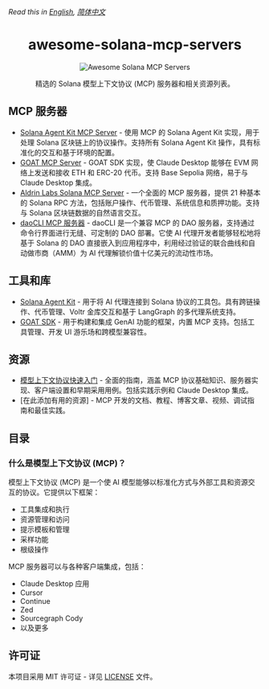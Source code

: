 *Read this in [English](README.md), [简体中文](README.zh-CN.md)*

<div align="center">

# awesome-solana-mcp-servers

![Awesome Solana MCP Servers](banner.png)

精选的 Solana 模型上下文协议 (MCP) 服务器和相关资源列表。

</div>

## MCP 服务器
- [Solana Agent Kit MCP Server](https://github.com/sendaifun/solana-agent-kit/tree/main/examples/agent-kit-mcp-server) - 使用 MCP 的 Solana Agent Kit 实现，用于处理 Solana 区块链上的协议操作。支持所有 Solana Agent Kit 操作，具有标准化的交互和基于环境的配置。
- [GOAT MCP Server](https://github.com/goat-sdk/goat/tree/main/typescript/examples/by-framework/model-context-protocol) - GOAT SDK 实现，使 Claude Desktop 能够在 EVM 网络上发送和接收 ETH 和 ERC-20 代币。支持 Base Sepolia 网络，易于与 Claude Desktop 集成。
- [Aldrin Labs Solana MCP Server](https://github.com/Aldrin-labs/solana-mcp-server) - 一个全面的 MCP 服务器，提供 21 种基本的 Solana RPC 方法，包括账户操作、代币管理、系统信息和质押功能。支持与 Solana 区块链数据的自然语言交互。
- [daoCLI MCP 服务器](https://github.com/DaoCLI/daoCLI-init) - daoCLI 是一个兼容 MCP 的 DAO 服务器，支持通过命令行界面进行无缝、可定制的 DAO 部署。它使 AI 代理开发者能够轻松地将基于 Solana 的 DAO 直接嵌入到应用程序中，利用经过验证的联合曲线和自动做市商（AMM）为 AI 代理解锁价值十亿美元的流动性市场。

## 工具和库
- [Solana Agent Kit](https://github.com/sendaifun/solana-agent-kit) - 用于将 AI 代理连接到 Solana 协议的工具包。具有跨链操作、代币管理、Voltr 金库交互和基于 LangGraph 的多代理系统支持。
- [GOAT SDK](https://github.com/goat-sdk/goat) - 用于构建和集成 GenAI 功能的框架，内置 MCP 支持。包括工具管理、开发 UI 游乐场和跨模型兼容性。

## 资源
- [模型上下文协议快速入门](https://glama.ai/blog/2024-11-25-model-context-protocol-quickstart) - 全面的指南，涵盖 MCP 协议基础知识、服务器实现、客户端设置和早期采用用例。包括实践示例和 Claude Desktop 集成。
- [在此添加有用的资源] - MCP 开发的文档、教程、博客文章、视频、调试指南和最佳实践。

## 目录

### 什么是模型上下文协议 (MCP)？

模型上下文协议 (MCP) 是一个使 AI 模型能够以标准化方式与外部工具和资源交互的协议。它提供以下框架：
- 工具集成和执行
- 资源管理和访问
- 提示模板和管理
- 采样功能
- 根级操作

MCP 服务器可以与各种客户端集成，包括：
- Claude Desktop 应用
- Cursor
- Continue
- Zed
- Sourcegraph Cody
- 以及更多

## 许可证

本项目采用 MIT 许可证 - 详见 [LICENSE](LICENSE) 文件。
